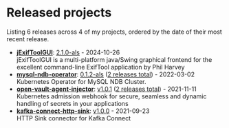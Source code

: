 # Released projects

Listing <!-- releases_count starts -->6<!-- releases_count ends --> releases across <!-- project_count starts -->4<!-- project_count ends --> of my projects, ordered by the date of their most recent release.

<!-- recent_releases starts -->
* **[jExifToolGUI](https://github.com/asaintsever/jExifToolGUI)**: [2.1.0-als](https://github.com/asaintsever/jExifToolGUI/releases/tag/2.1.0-als) - 2024-10-26
<br />jExifToolGUI is a multi-platform java/Swing graphical frontend for the excellent command-line ExifTool application by Phil Harvey
* **[mysql-ndb-operator](https://github.com/asaintsever/mysql-ndb-operator)**: [0.1.2-als](https://github.com/asaintsever/mysql-ndb-operator/releases/tag/release-als-0.1.2)  ([2 releases total](https://github.com/asaintsever/mysql-ndb-operator/releases)) - 2022-03-02
<br />Kubernetes Operator for MySQL NDB Cluster.
* **[open-vault-agent-injector](https://github.com/asaintsever/open-vault-agent-injector)**: [v1.0.1](https://github.com/asaintsever/open-vault-agent-injector/releases/tag/v1.0.1)  ([2 releases total](https://github.com/asaintsever/open-vault-agent-injector/releases)) - 2021-11-11
<br />Kubernetes admission webhook for secure, seamless and dynamic handling of secrets in your applications
* **[kafka-connect-http-sink](https://github.com/asaintsever/kafka-connect-http-sink)**: [v1.0.0](https://github.com/asaintsever/kafka-connect-http-sink/releases/tag/v1.0.0) - 2021-09-23
<br />HTTP Sink connector for Kafka Connect
<!-- recent_releases ends -->
